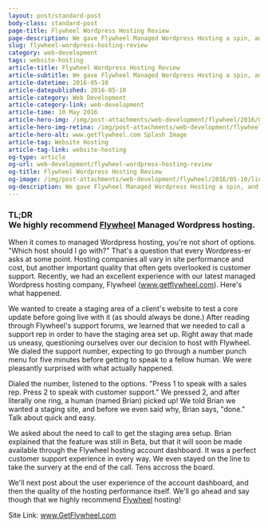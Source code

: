 ```yaml
---
layout: post/standard-post
body-class: standard-post
page-title: Flywheel Wordpress Hosting Review
page-description: We gave Flywheel Managed Wordpress Hosting a spin, and it was great
slug: flywheel-wordpress-hosting-review
category: web-development
tags: website-hosting
article-title: Flywheel Wordpress Hosting Review
article-subtitle: We gave Flywheel Managed Wordpress Hosting a spin, and it was great
article-datetime: 2016-05-10
article-datepublished: 2016-05-10
article-category: Web Development
article-category-link: web-development
article-time: 10 May 2016
article-hero-img: /img/post-attachments/web-development/flywheel/2016/05-10/link-banner.jpg
article-hero-img-retina: /img/post-attachments/web-development/flywheel/2016/05-10/link-banner@2x.jpg
article-hero-alt: www.getflywheel.com Splash Image
article-tag: Website Hosting
article-tag-link: website-hosting
og-type: article
og-url: web-development/flywheel-wordpress-hosting-review
og-title: Flywheel Wordpress Hosting Review
og-image: /img/post-attachments/web-development/flywheel/2016/05-10/link-banner@2x.jpg
og-description: We gave Flywheel Managed Wordpress Hosting a spin, and it was great
---
```

<div class="row margin-bottom">
<h3>TL;DR <br>
<span class="standard">We highly recommend <a href="https://getflywheel.com/" target="_blank" class="underlined">Flywheel</a> Managed Wordpress hosting.</span></h3>
</div>
<p class="margin-bottom">When it comes to managed Wordpress hosting, you're not short of options. "Which host should I go with?" That's a question that every Wordpress-er asks at some point. Hosting companies all vary in site performance and cost, but another important quality that often gets overlooked is customer support. Recently, we had an excellent experience with our latest managed Wordpress hosting company, Flywheel (<a href="https://getflywheel.com/" target="_blank" class="underlined">www.getflywheel.com</a>). Here's what happened.</p>
<p class="margin-bottom">We wanted to create a staging area of a client's website to test a core update before going live with it (as should always be done.) After reading through Flywheel's support forums, we learned that we needed to call a support rep in order to have the staging area set up. Right away that made us uneasy, questioning ourselves over our decision to host with Flywheel. We dialed the support number, expecting to go through a number punch menu for five minutes before getting to speak to a fellow human. We were pleasantly surprised with what actually happened.</p>
<p class="margin-bottom">Dialed the number, listened to the options. "Press 1 to speak with a sales rep. Press 2 to speak with customer support." We pressed 2, and after literally one ring, a human (named Brian) picked up! We told Brian we wanted a staging site, and before we even said why, Brian says, "done." Talk about quick and easy. </p>
<p class="margin-bottom">We asked about the need to call to get the staging area setup. Brian explained that the feature was still in Beta, but that it will soon be made available through the Flywheel hosting account dashboard. It was a perfect customer support experience in every way. We even stayed on the line to take the survery at the end of the call. Tens accross the board.</p>
<p class="margin-bottom">We'll next post about the user experience of the account dashboard, and then the quality of the hosting performance itself. We'll go ahead and say though that we highly recommend <a href="https://getflywheel.com/" target="_blank" class="underlined">Flywheel</a> hosting!</p>
<p class="header">Site Link: <a href="https://getflywheel.com/" target="_blank" class="simple">www.GetFlywheel.com</a></p>